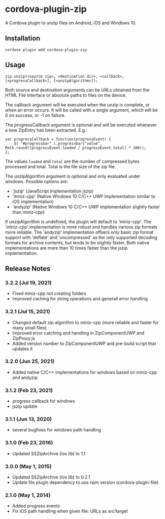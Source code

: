 # cordova-plugin-zip

A Cordova plugin to unzip files on Android, iOS and Windows 10.

## Installation

    cordova plugin add cordova-plugin-zip

## Usage

    zip.unzip(<source zip>, <destination dir>, <callback>, [<progressCallback>], [<unzipAlgorithm>]);

Both source and destination arguments can be URLs obtained from the HTML File
interface or absolute paths to files on the device.

The callback argument will be executed when the unzip is complete, or when an
error occurs. It will be called with a single argument, which will be 0 on
success, or -1 on failure.

The progressCallback argument is optional and will be executed whenever a new ZipEntry
has been extracted. E.g.:

    var progressCallback = function(progressEvent) {
        $( "#progressbar" ).progressbar("value", Math.round((progressEvent.loaded / progressEvent.total) * 100));
    };

The values `loaded` and `total` are the number of compressed bytes processed and total. Total is the
file size of the zip file.

The unzipAlgorithm argument is optional and only evaluated under windows.
Possible options are:
* 'jszip' (JavaScript implementation jszip)
* 'miniz-cpp' (Native Windows 10 C/C++ UWP implementation similar to iOS implementation)
* 'andyzip' (Native Windows 10 C/C++ UWP implementation slightly faster than miniz-cpp)

If unzipAlgorithm is undefined, the plugin will default to 'miniz-cpp'.
The 'miniz-cpp' implementation is more robust and handles various zip formats more reliable.
The 'andyzip' implementation offsers only basic zip format support with 'deflate' and 'uncompressed'
as the only supported decoding formats for archive contents, but tends to be slightly faster.
Both native implementations are more than 10 times faster than the jszip implementation.


## Release Notes

### 3.2.2 (Jul 19, 2021)
* Fixed miniz-cpp not creating folders
* Improved caching for string operations and generall error handling

### 3.2.1 (Jul 15, 2021)
* Changed default zip algorithm to miniz-cpp (more reliable and faster for many small files)
* Improved error catching and handling in ZipComponentUWP and ZipProxy.js
* Added version number to ZipComponentUWP and pre-build script that updates it

### 3.2.0 (Jun 25, 2021)
* Added native C/C++ implementations for windows based on miniz-cpp and andyzip

### 3.1.2 (Feb 23, 2021)
* progress callback for windows
* jszip update

### 3.1.1 (Jun 13, 2020)
* several bugfixes for windows path handling

### 3.1.0 (Feb 23, 2016)
* Updated SSZipArchive (ios lib) to 1.1

### 3.0.0 (May 1, 2015)
* Updated SSZipArchive (ios lib) to 0.2.1
* Update file plugin dependency to use npm version (cordova-plugin-file)

### 2.1.0 (May 1, 2014)
* Added progress events
* Fix iOS path handling when given file: URLs as src/target
